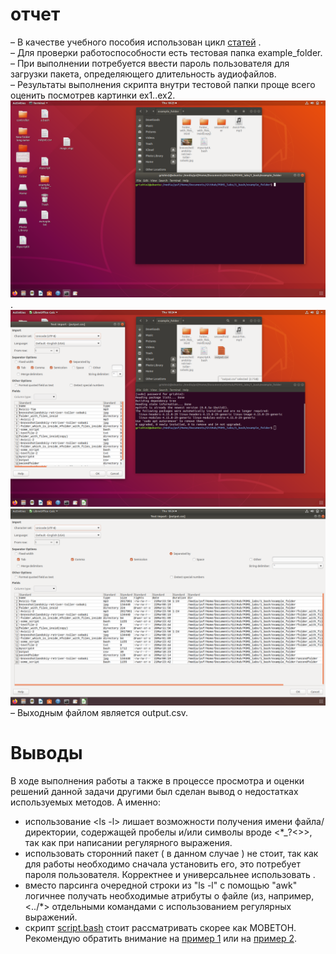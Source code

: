 # отчет
– В качестве учебного пособия использован цикл [статей](https://habr.com/ru/company/ruvds/blog/325522/ ) .  
– Для проверки работоспособности есть тестовая папка example_folder.  
– При выполнении потребуется ввести пароль пользователя для загрузки пакета, определяющего длительность аудиофайлов.  
– Результаты выполнения скрипта внутри тестовой папки проще всего оценить посмотрев картинки ex1..ex2. 
![ex1](ex1.png).
![ex2](ex2.png)
![ex3](ex3.png)
– Выходным файлом является output.csv.  
# Выводы
В ходе выполнения работы а также в процессе просмотра и оценки решений данной задачи другими был сделан вывод о недостатках используемых методов. А именно:
- использование <ls -l> лишает возможности получения имени файла/директории, содержащей пробелы и/или символы вроде <\*\_?\<\>>, так как при написании регулярного выражения.
- использовать сторонний пакет ( в данном случае <mp3info> ) не стоит, так как для работы необходимо сначала установить его, это потребует пароля пользователя. Корректнее и универсальнее использовать <ffmpeg>.
- вместо парсинга очередной строки из "ls -l" с помощью "awk" логичнее получать необходимые атрибуты о файле (из, например, <../*> отдельными командами с использованием регулярных выражений.
- скрипт [script.bash](https://github.com/grishinKirill/POMS_labs/blob/master/1_bash/script.bash) стоит рассматривать скорее как МОВЕТОН. Рекомендую обратить внимание на [пример 1](https://github.com/NightFozy/labs/blob/master/lab_1.sh) или на [пример 2](https://github.com/ToshbI4/ITMORobSoft/blob/master/first/lab1).
